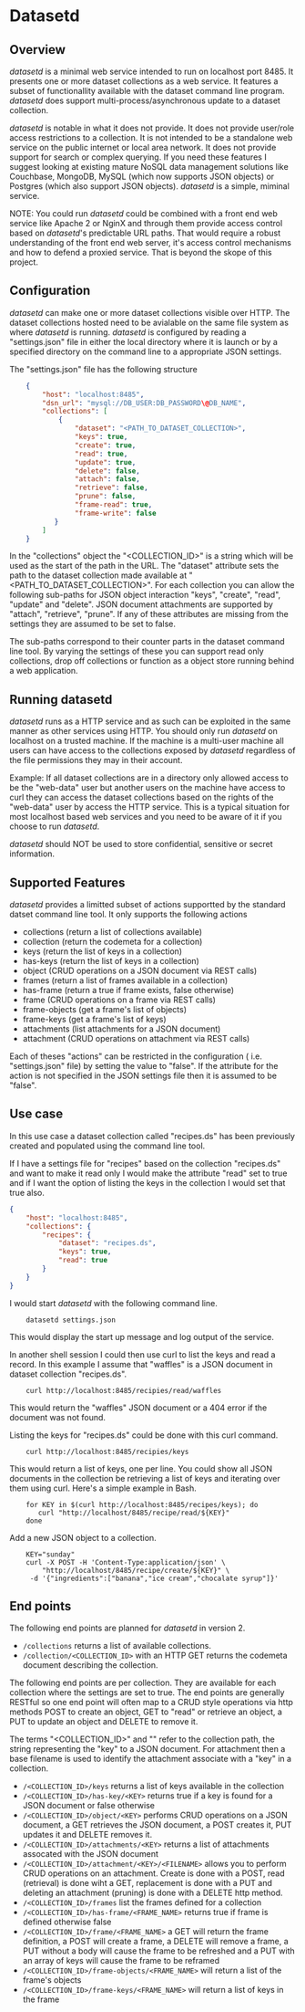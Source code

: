 
Datasetd
========

Overview
--------

_datasetd_ is a minimal web service intended to run on localhost port 8485. It presents one or more dataset collections as a web service. It features a subset of functionallity available with the dataset command line program. _datasetd_ does support multi-process/asynchronous update to a dataset collection.

_datasetd_ is notable in what it does not provide. It does not provide user/role access restrictions to a collection. It is not intended to be a standalone web service on the public internet or local area network. It does not provide support for search or complex querying. If you need these features I suggest looking at existing mature NoSQL data management solutions like Couchbase, MongoDB, MySQL (which now supports JSON objects) or Postgres (which also support JSON objects). _datasetd_ is a simple, miminal service.

NOTE: You could run _datasetd_ could be combined with a front end web service like Apache 2 or NginX and through them provide access control based on _datasetd_'s predictable URL paths. That would require a robust understanding of the front end web server, it's access control mechanisms and how to defend a proxied service. That is beyond the skope of this project.

Configuration
-------------

_datasetd_ can make one or more dataset collections visible over HTTP. The dataset collections hosted need to be avialable on the same file system as where _datasetd_ is running. _datasetd_ is configured by reading a "settings.json" file in either the local directory where it is launch or by a specified directory on the command line to a appropriate JSON settings.

The "settings.json" file has the following structure

```json
    {
        "host": "localhost:8485",
        "dsn_url": "mysql://DB_USER:DB_PASSWORD\@DB_NAME",
        "collections": [
            {
                "dataset": "<PATH_TO_DATASET_COLLECTION>",
                "keys": true,
                "create": true,
                "read": true,
                "update": true,
                "delete": false,
                "attach": false,
                "retrieve": false,
                "prune": false,
                "frame-read": true,
                "frame-write": false
           }
        ]
    }
```

In the "collections" object the "<COLLECTION_ID>" is a string which will be used as the start of the path in the URL. The "dataset" attribute sets the path to the dataset collection made available at "<PATH_TO_DATASET_COLLECTION>". For each collection you can allow the following sub-paths for JSON object interaction "keys", "create", "read", "update" and "delete". JSON document attachments are supported by "attach", "retrieve", "prune". If any of these attributes are missing from the settings they are assumed to be set to false.

The sub-paths correspond to their counter parts in the dataset command line tool. By varying the settings of these you can support read only collections, drop off collections or function as a object store running behind a web application.

Running datasetd
----------------

_datasetd_ runs as a HTTP service and as such can be exploited in the same manner as other services using HTTP.  You should only run _datasetd_ on localhost on a trusted machine. If the machine is a multi-user machine all users can have access to the collections exposed by _datasetd_ regardless of the file permissions they may in their account.

Example: If all dataset collections are in a directory only allowed access to be the "web-data" user but another users on the machine have access to curl they can access the dataset collections based on the rights of the "web-data" user by access the HTTP service.  This is a typical situation for most localhost based web services and you need to be aware of it if you choose to run _datasetd_.

_datasetd_ should NOT be used to store confidential, sensitive or secret information.


Supported Features
------------------

_datasetd_ provides a limitted subset of actions supportted by the standard datset command line tool. It only supports the following actions

- collections (return a list of collections available)
- collection (return the codemeta for a collection)
- keys (return the list of keys in a collection)
- has-keys (return the list of keys in a collection)
- object (CRUD operations on a JSON document via REST calls)
- frames (return a list of frames available in a collection)
- has-frame (return a true if frame exists, false otherwise)
- frame (CRUD operations on a frame via REST calls)
- frame-objects (get a frame's list of objects)
- frame-keys (get a frame's list of keys)
- attachments (list attachments for a JSON document)
- attachment (CRUD operations on attachment via REST calls)

Each of theses "actions" can be restricted in the configuration (
i.e. "settings.json" file) by setting the value to "false". If the
attribute for the action is not specified in the JSON settings file
then it is assumed to be "false".

Use case
--------

In this use case a dataset collection called "recipes.ds" has been previously created and populated using the command line tool.

If I have a settings file for "recipes" based on the collection
"recipes.ds" and want to make it read only I would make the attribute
"read" set to true and if I want the option of listing the keys in the collection I would set that true also.

```json
{
    "host": "localhost:8485",
    "collections": {
        "recipes": {
            "dataset": "recipes.ds",
            "keys": true,
            "read": true
        }
    }
}
```

I would start _datasetd_ with the following command line.

```shell
    datasetd settings.json
```

This would display the start up message and log output of the service.

In another shell session I could then use curl to list the keys and read
a record. In this example I assume that "waffles" is a JSON document
in dataset collection "recipes.ds".

```shell
    curl http://localhost:8485/recipies/read/waffles
```

This would return the "waffles" JSON document or a 404 error if the
document was not found.

Listing the keys for "recipes.ds" could be done with this curl command.

```shell
    curl http://localhost:8485/recipies/keys
```

This would return a list of keys, one per line. You could show
all JSON documents in the collection be retrieving a list of keys
and iterating over them using curl. Here's a simple example in Bash.

```shell
    for KEY in $(curl http://localhost:8485/recipes/keys); do
       curl "http://localhost/8485/recipe/read/${KEY}"
    done
```

Add a new JSON object to a collection.

```shell
    KEY="sunday"
    curl -X POST -H 'Content-Type:application/json' \
        "http://localhost/8485/recipe/create/${KEY}" \
     -d '{"ingredients":["banana","ice cream","chocalate syrup"]}'
```

End points
----------

The following end points are planned for _datasetd_ in version 2.

- `/collections` returns a list of available collections.
- `/collection/<COLLECTION_ID>` with an HTTP GET returns the codemeta document describing the collection.

The following end points are per collection. They are available for each
collection where the settings are set to true. The end points 
are generally RESTful so one end point will often map to a CRUD style
operations via http methods POST to create an object, GET to "read" or retrieve an object, a PUT to update an object and DELETE to remove it.

The terms "<COLLECTION_ID>" and "<KEY>" refer to the collection path, the
string representing the "key" to a JSON document. For attachment then a
base filename is used to identify the attachment associate with a "key"
in a collection.

- `/<COLLECTION_ID>/keys` returns a list of keys available in the collection
- `/<COLLECTION_ID>/has-key/<KEY>` returns true if a key is found for a JSON document or false otherwise
- `/<COLLECTION_ID>/object/<KEY>` performs CRUD operations on a JSON document, a GET retrieves the JSON document, a POST creates it, PUT updates it and DELETE removes it.
- `/<COLLECTION_ID>/attachments/<KEY>` returns a list of attachments assocated with the JSON document
- `/<COLLECTION_ID>/attachment/<KEY>/<FILENAME>` allows you to perform CRUD operations on an attachment. Create is done with a POST, read (retrieval) is done wiht a GET, replacement is done with a PUT and deleting an attachment (pruning) is done with a DELETE http method.
- `/<COLLECTION_ID>/frames` list the frames defined for a collection
- `/<COLLECTION_ID>/has-frame/<FRAME_NAME>` returns true if frame is defined otherwise false
- `/<COLLECTION_ID>/frame/<FRAME_NAME>` a GET will return the frame definition, a POST will create a frame, a DELETE will remove a frame, a PUT without a body will cause the frame to be refreshed and a PUT with an array of keys will cause the frame to be reframed
- `/<COLLECTION_ID>/frame-objects/<FRAME_NAME>` will return a list of the frame's objects
- `/<COLLECTION_ID>/frame-keys/<FRAME_NAME>` will return a list of keys in the frame

